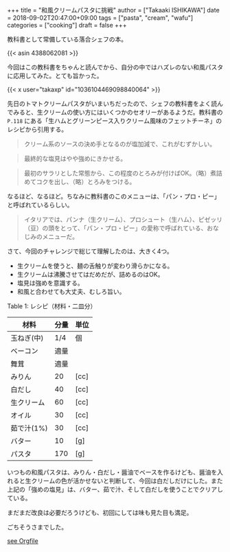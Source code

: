+++
title = "和風クリームパスタに挑戦"
author = ["Takaaki ISHIKAWA"]
date = 2018-09-02T20:47:00+09:00
tags = ["pasta", "cream", "wafu"]
categories = ["cooking"]
draft = false
+++

教科書として常備している落合シェフの本。  

{{< asin 4388062081 >}}  

今回はこの教科書をちゃんと読んでから、自分の中ではハズレのない和風パスタに応用してみた。とても旨かった。  

{{< x user="takaxp" id="1036104469098840064" >}}  

先日のトマトクリームパスタがいまいちだったので、シェフの教科書をよく読んでみると、生クリームの使い方にはいくつかのセオリーがあるようだ。教科書の `P.118` にある「生ハムとグリーンピース入りクリーム風味のフェットチーネ」のレシピから引用する。  

> クリーム系のソースの決め手となるのが塩加減で、これがむずかしい。  

<!--quoteend-->

> 最終的な塩見はやや強めにきかせる。  

<!--quoteend-->

> 最初のサラリとした常態から、この程度のとろみが付けばOK。（略）煮詰めてコクを出し、（略）とろみをつける。  

なるほど、なるほど。ちなみに教科書のこのメニューは、「パン・プロ・ピー」と呼ばれているらしい。  

> イタリアでは、パンナ（生クリーム）、プロシュート（生ハム）、ピゼッリ（豆）の頭をとって、「パン・プロ・ピー」の愛称で呼ばれている、おなじみのメニューだ。  

さて、今回のチャレンジで総じて理解したのは、大きく4つ。  

-   生クリームを使うと、麺の舌触りが変わり滑らかになる。
-   生クリームは沸騰させてはだめだが、詰めるのはOK。
-   塩見は強めを意識する。
-   和風と合わせても大丈夫、むしろ旨い。

<div class="table-caption">
  <span class="table-number">Table 1</span>:
  レシピ（材料・二皿分）
</div>

| 材料    | 分量 | 単位 |
|-------|----|----|
| 玉ねぎ(中) | 1/4 | 個   |
| ベーコン | 適量 |      |
| 舞茸    | 適量 |      |
| みりん  | 20  | [cc] |
| 白だし  | 40  | [cc] |
| 生クリーム | 60  | [cc] |
| オイル  | 30  | [cc] |
| 茹で汁(1%) | 30  | [cc] |
| バター  | 10  | [g]  |
| パスタ  | 170 | [g]  |

いつもの和風パスタは、みりん・白だし・醤油でベースを作るけども、醤油を入れると生クリームの色が活かせないと判断して、今回は白だしだけにした。また上記の「強めの塩見」は、バター、茹で汁、そして白だしを使うことでクリアしている。  

まだまだ改良は必要だろうけども、初回にしては味も見た目も満足。  

ごちそうさまでした。  

[see Orgfile](https://github.com/takaxp/blog/blame/master/entries/archive.org#L468)
